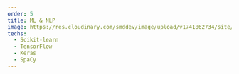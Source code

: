 ```yaml
---
order: 5
title: ML & NLP
image: https://res.cloudinary.com/smddev/image/upload/v1741862734/site/icons/ML.png
techs:
  - Scikit-learn
  - TensorFlow
  - Keras
  - SpaCy
---
```

